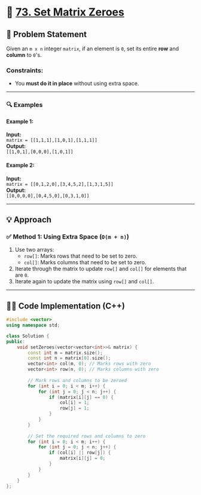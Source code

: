# 🚀 [73. Set Matrix Zeroes](https://leetcode.com/problems/set-matrix-zeroes/)

## 📜 Problem Statement

Given an `m x n` integer `matrix`, if an element is `0`, set its entire **row** and **column** to `0`'s.

### Constraints:
- You **must do it in place** without using extra space.

---

### 🔍 Examples

#### Example 1:
**Input:**  
`matrix = [[1,1,1],[1,0,1],[1,1,1]]`  
**Output:**  
`[[1,0,1],[0,0,0],[1,0,1]]`  

#### Example 2:
**Input:**  
`matrix = [[0,1,2,0],[3,4,5,2],[1,3,1,5]]`  
**Output:**  
`[[0,0,0,0],[0,4,5,0],[0,3,1,0]]`  

---

## 💡 Approach

### ✅ Method 1: Using Extra Space (`O(m + n)`)
1. Use two arrays:
   - `row[]`: Marks rows that need to be set to zero.
   - `col[]`: Marks columns that need to be set to zero.
2. Iterate through the matrix to update `row[]` and `col[]` for elements that are `0`.
3. Iterate again to update the matrix using `row[]` and `col[]`.

---

## 👨‍💻 Code Implementation (C++)

```cpp
#include <vector>
using namespace std;

class Solution {
public:
    void setZeroes(vector<vector<int>>& matrix) {
        const int m = matrix.size();
        const int n = matrix[0].size();
        vector<int> col(m, 0); // Marks rows with zero
        vector<int> row(n, 0); // Marks columns with zero
        
        // Mark rows and columns to be zeroed
        for (int i = 0; i < m; i++) { 
            for (int j = 0; j < n; j++) { 
                if (matrix[i][j] == 0) {
                    col[i] = 1; 
                    row[j] = 1; 
                }
            }
        }
        
        // Set the required rows and columns to zero
        for (int i = 0; i < m; i++) { 
            for (int j = 0; j < n; j++) { 
                if (col[i] || row[j]) {
                    matrix[i][j] = 0;
                }
            }
        }
    }
};
